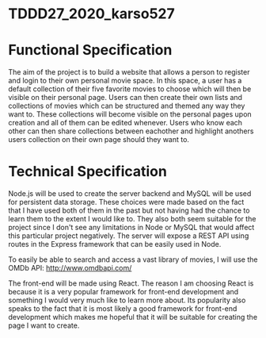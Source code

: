 # TDDD27_2020_karso527

# Functional Specification

The aim of the project is to build a website that allows a person to register and login to their own personal movie space. In this space, a user has a default collection of their five favorite movies to choose which will then be visible on their personal page. Users can then create their own lists and collections of movies which can be structured and themed any way they want to. These collections will become visible on the personal pages upon creation and all of them can be edited whenever. Users who know each other can then share collections between eachother and highlight anothers users collection on their own page should they want to. 

# Technical Specification

Node.js will be used to create the server backend and MySQL will be used for persistent data storage. These choices were made based on the fact that I have used both of them in the past but not having had the chance to learn them to the extent I would like to. They also both seem suitable for the project since I don't see any limitations in Node or MySQL that would affect this particular project negatively. The server will expose a REST API using routes in the Express framework that can be easily used in Node.

To easily be able to search and access a vast library of movies, I will use the OMDb API: http://www.omdbapi.com/

The front-end will be made using React. The reason I am choosing React is because it is a very popular framework for front-end development and something I would very much like to learn more about. Its popularity also speaks to the fact that it is most likely a good framework for front-end development which makes me hopeful that it will be suitable for creating the page I want to create.